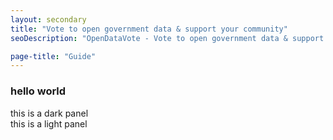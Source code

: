 ```yaml
---
layout: secondary
title: "Vote to open government data & support your community"
seoDescription: "OpenDataVote - Vote to open government data & support your community"

page-title: "Guide"
---
```

### hello world

<div class="panel" markdown="1">
this is a dark panel
</div>

<div class="panel light" markdown="1">
this is a light panel
</div>
